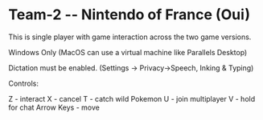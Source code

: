 # Team-2 -- Nintendo of France (Oui)

This is single player with game interaction across the two game versions.

Windows Only (MacOS can use a virtual machine like Parallels Desktop)

Dictation must be enabled. (Settings -> Privacy->Speech, Inking & Typing)


Controls:

Z - interact
X - cancel
T - catch wild Pokemon
U - join multiplayer
V - hold for chat
Arrow Keys - move